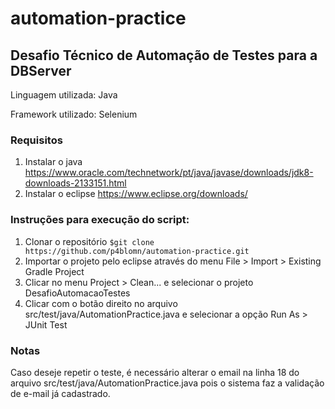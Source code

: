 # automation-practice
## Desafio Técnico de Automação de Testes para a DBServer

Linguagem utilizada: Java

Framework utilizado: Selenium

### Requisitos
1. Instalar o java https://www.oracle.com/technetwork/pt/java/javase/downloads/jdk8-downloads-2133151.html
2. Instalar o eclipse https://www.eclipse.org/downloads/

### Instruções para execução do script:
1. Clonar o repositório
```$git clone https://github.com/p4blomn/automation-practice.git```
2. Importar o projeto pelo eclipse através do menu File > Import > Existing Gradle Project
3. Clicar no menu Project > Clean... e selecionar o projeto DesafioAutomacaoTestes
4. Clicar com o botão direito no arquivo src/test/java/AutomationPractice.java e selecionar a opção Run As > JUnit Test

### Notas
Caso deseje repetir o teste, é necessário alterar o email na linha 18 do arquivo src/test/java/AutomationPractice.java pois o sistema faz a validação de e-mail já cadastrado.
